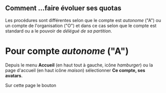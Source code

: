 
## Comment ...faire évoluer ses quotas

Les procédures sont différentes selon que le compte est _autonome_ ("A") ou un compte de l'organisation ("O") et dans ce cas selon que le compte est standard ou a le pouvoir de _délégué de sa partition_.

# Pour compte _autonome_ ("A")

Depuis le menu **Accueil** (en haut tout à gauche, icône _hamburger_) ou la page d'accueil (en haut icône _maison_) sélectionner **Ce compte, ses avatars**.

Sur cette page le bouton 